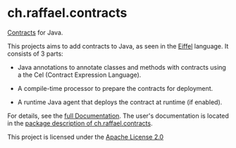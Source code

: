 ch.raffael.contracts
====================

[Contracts](http://en.wikipedia.org/wiki/Design_by_contract) for Java.

This projects aims to add contracts to Java, as seen in the [Eiffel](http://en.wikipedia.org/wiki/Eiffel_%28programming_language%29) language. It consists of 3 parts:

* Java annotations to annotate classes and methods with contracts using a
  the Cel (Contract Expression Language).

* A compile-time processor to prepare the contracts for deployment.

* A runtime Java agent that deploys the contract at runtime (if enabled).

For details, see the [full Documentation](http://projects.raffael.ch/contracts). The user's documentation is located in the [package description of ch.raffael.contracts](http://projects.raffael.ch/contracts/ch/raffael/contracts/package-summary.html).

This project is licensed under the [Apache License 2.0](http://www.apache.org/licenses/LICENSE-2.0.html)
